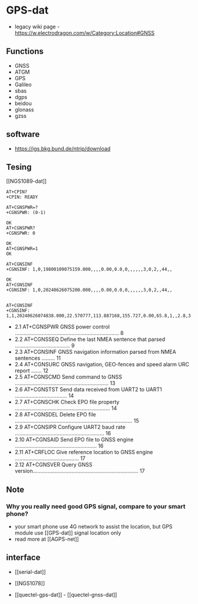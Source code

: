 
# GPS-dat 

- legacy wiki page - https://w.electrodragon.com/w/Category:Location#GNSS

## Functions 

- GNSS
- ATGM
- GPS
- Galileo
- sbas
- dgps
- beidou
- glonass
- gzss


## software 

- https://igs.bkg.bund.de/ntrip/download




## Tesing 

[[NGS1089-dat]]

    AT+CPIN?
    +CPIN: READY

    AT+CGNSPWR=?
    +CGNSPWR: (0-1)

    OK
    AT+CGNSPWR?
    +CGNSPWR: 0

    OK
    AT+CGNSPWR=1
    OK

    AT+CGNSINF
    +CGNSINF: 1,0,19800109075159.000,,,,0.00,0.0,0,,,,,,3,0,2,,44,,

    OK
    AT+CGNSINF
    +CGNSINF: 1,0,20240626075200.000,,,,0.00,0.0,0,,,,,,3,0,2,,44,,


    AT+CGNSINF
    +CGNSINF: 1,1,20240626074838.000,22.570777,113.887168,155.727,0.00,65.8,1,,2.8,3.0,1.0,,7,4,5,,47,,


- 2.1  AT+CGNSPWR      GNSS power control ...................................................................... 8 
- 2.2  AT+CGNSSEQ   Define the last NMEA sentence that parsed ..................................... 9 
- 2.3  AT+CGNSINF    GNSS navigation information parsed from NMEA sentences ......... 11 
- 2.4  AT+CGNSURC   GNSS navigation, GEO-fences and speed alarm URC report ....... 12 
- 2.5  AT+CGNSCMD    Send command to GNSS ............................................................... 13 
- 2.6  AT+CGNSTST    Send data received from UART2 to UART1 ................................... 14 
- 2.7  AT+CGNSCHK    Check EPO file property ................................................................ 14 
- 2.8  AT+CGNSDEL    Delete EPO file ............................................................................... 15 
- 2.9  AT+CGNSIPR   Configure UART2 baud rate ............................................................ 16 
- 2.10  AT+CGNSAID    Send EPO file to GNSS engine ....................................................... 16 
- 2.11  AT+CRFLOC   Give reference location to GNSS engine ........................................... 17 
- 2.12  AT+CGNSVER  Query GNSS version....................................................................... 17 





## Note 

### Why you really need good GPS signal, compare to your smart phone? 

- your smart phone use 4G network to assist the location, but GPS module use [[GPS-dat]] signal location only
- read more at [[AGPS-net]]

## interface 

- [[serial-dat]]

- [[NGS1078]]

- [[quectel-gps-dat]] - [[quectel-gnss-dat]]

